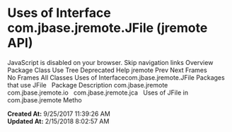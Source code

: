 # Uses of Interface com.jbase.jremote.JFile (jremote   API)

JavaScript is disabled on your browser. Skip navigation links Overview Package Class Use Tree Deprecated Help jremote Prev Next Frames No Frames All Classes Uses of Interfacecom.jbase.jremote.JFile Packages that use JFile   Package Description com.jbase.jremote   com.jbase.jremote.io   com.jbase.jremote.jca   Uses of JFile in com.jbase.jremote Metho  

**Created At:** 9/25/2017 11:39:26 AM  
**Updated At:** 2/15/2018 8:02:57 AM  

